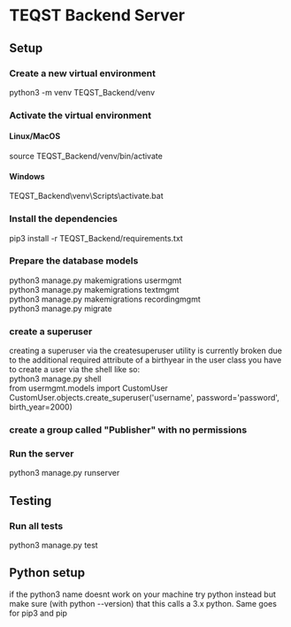 # TEQST Backend Server

## Setup
### Create a new virtual environment
python3 -m venv TEQST_Backend/venv
### Activate the virtual environment
#### Linux/MacOS
source TEQST_Backend/venv/bin/activate
#### Windows
TEQST_Backend\venv\Scripts\activate.bat
### Install the dependencies
pip3 install -r TEQST_Backend/requirements.txt
### Prepare the database models
python3 manage.py makemigrations usermgmt\
python3 manage.py makemigrations textmgmt\
python3 manage.py makemigrations recordingmgmt\
python3 manage.py migrate
### create a superuser
creating a superuser via the createsuperuser utility is currently broken due to the additional required attribute of a birthyear in the user class
you have to create a user via the shell like so:\
python3 manage.py shell\
from usermgmt.models import CustomUser\
CustomUser.objects.create_superuser('username', password='password', birth_year=2000)
### create a group called "Publisher" with no permissions
### Run the server
python3 manage.py runserver
## Testing
### Run all tests
python3 manage.py test
## Python setup
if the python3 name doesnt work on your machine try python instead but make sure (with python --version) that this calls a 3.x python. Same goes for pip3 and pip
